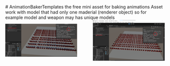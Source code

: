 <!DOCTYPE html>
<html>
<head>
</head>
<body>
    <style>
    .comparison-container {
      display: flex;
      justify-content: space-between;
      align-items: center;
    }
    .comparison-container img {
      max-width: 45%; /* Максимальна ширина кожної картинки */
      height: auto;
    }
  </style>
  # AnimationBakerTemplates
  the free mini asset for baking animations
  Asset work with model that had only one maderial (renderer object) so for example model and weapon may has unique models
  <div class="comparison-container">
    <img src="image1.png" alt="no batch">
    <img src="image2.png" alt="batch">
  </div>
</body>
</html>
